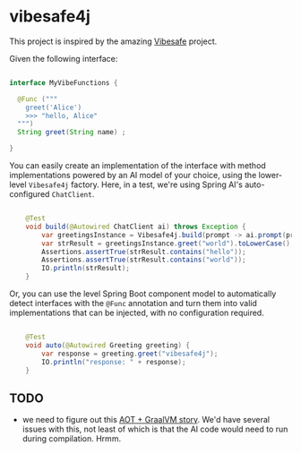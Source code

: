 # vibesafe4j

This project is inspired by the amazing [Vibesafe](https://github.com/julep-ai/vibesafe/) project. 

Given the following interface:

```java

interface MyVibeFunctions {

  @Func ("""
    greet('Alice')
    >>> "hello, Alice"
  """)
  String greet(String name) ;

}

```


You can easily create an implementation of the interface with method implementations powered by an AI model of 
your choice, using the lower-level `Vibesafe4j` factory. Here, in a test, we're using Spring AI's auto-configured 
`ChatClient`.

```java

	@Test
	void build(@Autowired ChatClient ai) throws Exception {
		var greetingsInstance = Vibesafe4j.build(prompt -> ai.prompt(prompt).call().content(), Greeting.class);
		var strResult = greetingsInstance.greet("world").toLowerCase();
		Assertions.assertTrue(strResult.contains("hello"));
		Assertions.assertTrue(strResult.contains("world"));
		IO.println(strResult);
	}


```

Or, you can use the level Spring Boot component model to automatically detect interfaces with the `@Func` annotation 
and turn them into valid implementations that can be injected, with no configuration required.

```java

	@Test
	void auto(@Autowired Greeting greeting) {
		var response = greeting.greet("vibesafe4j");
		IO.println("response: " + response);
	}
```

## TODO 
* we need to figure out this [AOT + GraalVM story](https://github.com/joshlong/declarative-client-registration/blob/main/src/main/java/auto/AutoClientRegistrar.java). We'd have several issues with this, not least of which is that the AI code would need to run during compilation. Hrmm. 
